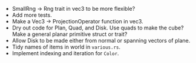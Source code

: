 - SmallRng -> Rng trait in vec3 to be more flexible?
- Add more tests.
- Make a Vec3 -> ProjectionOperator function in vec3.
- Dry out code for Plan, Quad, and Disk. Use quads to make the cube? Make a general planar primitive struct or trait?
- Allow Disk to be made either from normal or spanning vectors of plane.
- Tidy names of items in world in `various.rs`.
- Implement indexing and iteration for `Color`.
